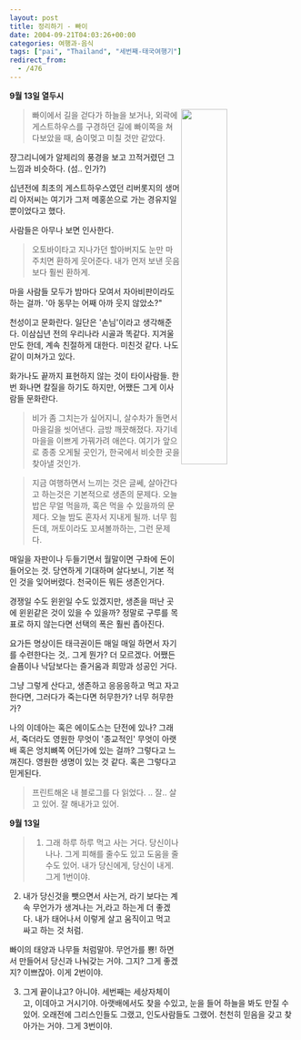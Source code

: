 ```yaml
---
layout: post
title: 정리하기 - 빠이
date: 2004-09-21T04:03:26+00:00
categories: 여행과-음식
tags: ["pai", "Thailand", "세번째-태국여행기"]
redirect_from:
  - /476
---
```


<strong>9월 13일 열두시</strong>

<a href="http://www.flickr.com/photos/jinto/3230352305/"><img src="http://farm4.static.flickr.com/3435/3230352305_d23d1d4efa.jpg" align="right" width=40% /></a>

> 빠이에서 길을 걷다가 하늘을 보거나, 외곽에 게스트하우스를 구경하던 길에 빠이쪽을 쳐다보았을 때, 숨이멎고 미칠 것만 같았다.

쟝그리니에가 알제리의 풍경을 보고 끄적거렸던 그 느낌과 비슷하다. (섬.. 인가?)

십년전에 최초의 게스트하우스였던 리버롯지의 생머리 아저씨는 여기가 그저 메홍쏜으로 가는 경유지일 뿐이었다고 했다.

사람들은 아무나 보면 인사한다.

 

> 오토바이타고 지나가던 할아버지도 눈만 마주치면 환하게 웃어준다. 내가 먼저 보낸 웃음보다 훨씬 환하게.

마을 사람들 모두가 밤마다 모여서 자아비판이라도 하는 걸까. '아 동무는 어째 아까 웃지 않았소?"

천성이고 문화란다. 일단은 '손님'이라고 생각해준다. 이삼십년 전의 우리나라 시골과 똑같다. 지겨울 만도 한데, 계속 친절하게 대한다. 미친것 같다. 나도 같이 미쳐가고 있다.

화가나도 끝까지 표현하지 않는 것이 타이사람들. 한번 화나면 칼질을 하기도 하지만, 어쨌든 그게 이사람들 문화란다.

 

> 비가 좀 그치는가 싶어지니, 살수차가 돌면서 마을길을 씻어낸다. 금방 깨끗해졌다. 자기네 마을을 이쁘게 가꿔가려 애쓴다. 여기가 앞으로 종종 오게될 곳인가, 한국에서 비슷한 곳을 찾아낼 것인가.

 

> 지금 여행하면서 느끼는 것은 글쎄, 살아간다고 하는것은 기본적으로 생존의 문제다. 오늘 밥은 무얼 먹을까, 혹은 먹을 수 있을까의 문제다. 오늘 밤도 혼자서 지내게 될까. 너무 힘든데, 꺼토이라도 꼬셔볼까하는, 그런 문제다.

매일을 자판이나 두들기면서 월말이면 구좌에 돈이 들어오는 것. 당연하게 기대하며 살다보니, 기본 적인 것을 잊어버렸다. 천국이든 뭐든 생존인거다.

경쟁일 수도 윈윈일 수도 있겠지만, 생존을 떠난 곳에 윈윈같은 것이 있을 수 있을까? 정말로 구루를 목표로 하지 않는다면 선택의 폭은 훨씬 좁아진다.

요가든 명상이든 태극권이든 매일 매일 하면서 자기를 수련한다는 것,. 그게 뭔가? 더 모르겠다. 어쨌든 슬픔이나 낙담보다는 즐거움과 희망과 성공인 거다.

그냥 그렇게 산다고, 생존하고 응응응하고 먹고 자고 한다면, 그러다가 죽는다면 허무한가? 너무 허무한가?

나의 이데아는 혹은 에이도스는 단전에 있나? 그래서, 죽더라도 영원한 무엇이 '종교적인' 무엇이 아랫배 혹은 엉치뼈쪽 어딘가에 있는 걸까? 그렇다고 느껴진다. 영원한 생명이 있는 것 같다. 혹은 그렇다고 믿게된다.

> 프린트해온 내 블로그를 다 읽었다. .. 잘.. 살고 있어. 잘 해내가고 있어.

<strong>9월 13일</strong>

> 1. 그래 하루 하루 먹고 사는 거다. 당신이나 나나. 그게 피해를 줄수도 있고 도움을 줄수도 있어. 내가 당신에게, 당신이 내게. 그게 1번이야.

2. 내가 당신것을 뺏으면서 사는거, 라기 보다는 계속 무언가가 생겨나는 거,라고 하는게 더 좋겠다. 내가 태어나서 이렇게 살고 움직이고 먹고 싸고 하는 것 처럼.

빠이의 태양과 나무들 처럼말야. 무언가를 뿅! 하면서 만들어서 당신과 나눠갖는 거야. 그지? 그게 좋겠지? 이쁘잖아. 이게 2번이야.

3. 그게 끝이냐고? 아니야. 세번째는 세상자체이고, 이데아고 거시기야. 아랫배에서도 찾을 수있고, 눈을 들어 하늘을 봐도 만질 수 있어. 오래전에 그리스인들도 그랬고, 인도사람들도 그랬어. 천천히 믿음을 갖고 찾아가는 거야. 그게 3번이야.

 


